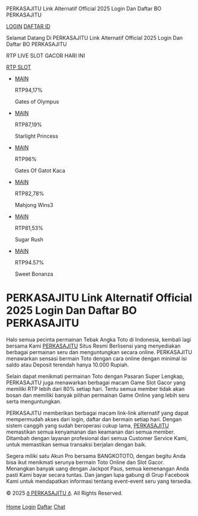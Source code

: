 PERKASAJITU Link Alternatif Official 2025 Login Dan Daftar BO PERKASAJITU




[LOGIN](https://bit.ly/perkasajt)
[DAFTAR
ID](https://bit.ly/perkasajt)

Selamat Datang Di PERKASAJITU Link Alternatif Official 2025 Login Dan Daftar BO PERKASAJITU

RTP LIVE SLOT GACOR HARI INI

[RTP SLOT](https://perkasajiturtp.xyz)

* [MAIN](https://bit.ly/perkasajt)

  RTP94,17%

  Gates of Olympus
* [MAIN](https://bit.ly/perkasajt)

  RTP87,19%

  Starlight Princess
* [MAIN](https://bit.ly/perkasajt)

  RTP96%

  Gates Of Gatot Kaca
* [MAIN](https://bit.ly/perkasajt)

  RTP82,78%

  Mahjong Wins3
* [MAIN](https://bit.ly/perkasajt)

  RTP81,53%

  Sugar Rush
* [MAIN](https://bit.ly/perkasajt)

  RTP94.57%

  Sweet Bonanza

PERKASAJITU Link Alternatif Official 2025 Login Dan Daftar BO PERKASAJITU
=========================================================================

Halo semua pecinta permainan Tebak Angka Toto di Indonesia, kembali lagi bersama Kami [PERKASAJITU](https://biore-product.com/) Situs Resmi Berlisensi yang menyediakan berbagai permainan seru dan menguntungkan secara online. PERKASAJITU menawarkan sensasi bermain Toto dengan cara online dengan minimal isi saldo atau Deposit terendah hanya 10.000 Rupiah.

Selain dapat menikmati permainan Toto dengan Pasaran Super Lengkap, PERKASAJITU juga menawarkan berbagai macam Game Slot Gacor yang memiliki RTP lebih dari 80% setiap hari. Tentu semua member tidak akan bosan dan memiliki banyak pilihan permainan Game Online yang lebih seru serta menguntungkan.

PERKASAJITU memberikan berbagai macam link-link alternatif yang dapat mempermudah akses dari login, daftar dan bermain setiap hari. Dengan sistem canggih yang sudah beroperasi cukup lama, [PERKASAJITU](https://biore-product.com/) memastikan semua kenyamanan dan keamanan dari semua member. Ditambah dengan layanan profesional dari semua Customer Service Kami, untuk memastikan semua transaksi berjalan dengan baik.

Segera miliki satu Akun Pro bersama BANGKOTOTO, dengan begitu Anda bisa ikut menikmati serunya bermain Toto Online dan Slot Gacor. Menangkan banyak uang dengan Jackpot Paus, semua kemenangan Anda pasti Kami bayar secara tuntas. Dan jangan lupa gabung di Grup Facebook Kami untuk mendapatkan informasi tentang event-event seru yang tersedia.

© 2025 [ð PERKASAJITU ð](https://biore-product.com/). All Rights Reserved.

[Home](https://bit.ly/perkasajt)
[Login](https://bit.ly/perkasajt)
[Daftar](https://bit.ly/perkasajt)
[Chat](https://bit.ly/livechat-PERKASAJITU)